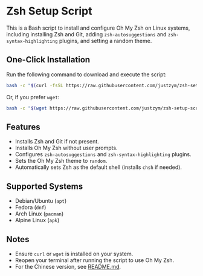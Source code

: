 # Zsh Setup Script

This is a Bash script to install and configure Oh My Zsh on Linux systems, including installing Zsh and Git, adding `zsh-autosuggestions` and `zsh-syntax-highlighting` plugins, and setting a random theme.

## One-Click Installation

Run the following command to download and execute the script:

```bash
bash -c "$(curl -fsSL https://raw.githubusercontent.com/justzym/zsh-setup-script/main/setup-zsh.sh)"
```

Or, if you prefer `wget`:

```bash
bash -c "$(wget https://raw.githubusercontent.com/justzym/zsh-setup-script/main/setup-zsh.sh -O -)"
```

## Features
- Installs Zsh and Git if not present.
- Installs Oh My Zsh without user prompts.
- Configures `zsh-autosuggestions` and `zsh-syntax-highlighting` plugins.
- Sets the Oh My Zsh theme to `random`.
- Automatically sets Zsh as the default shell (installs `chsh` if needed).

## Supported Systems
- Debian/Ubuntu (`apt`)
- Fedora (`dnf`)
- Arch Linux (`pacman`)
- Alpine Linux (`apk`)

## Notes
- Ensure `curl` or `wget` is installed on your system.
- Reopen your terminal after running the script to use Oh My Zsh.
- For the Chinese version, see [README.md](README.md).
